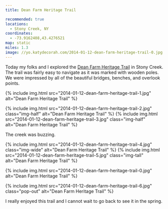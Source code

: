 ```yaml
---
title: Dean Farm Heritage Trail

recommended: true
locations:
  - Stony Creek, NY
coordinates:
  - -73.9162408,43.4276521
map: static
miles: 1.3
image: //yo.katydecorah.com/2014-01-12-dean-farm-heritage-trail-0.jpg
---
```


Today my folks and I explored the <a href="http://www.adirondackjournal.com/news/2013/jul/01/work-continues-dean-farm-trail-stony-creek/" data-proofer-ignore>Dean Farm Heritage Trail</a> in Stony Creek. The trail was fairly easy to navigate as it was marked with wooden poles. We were impressed by all of the beautiful bridges, benches, and overlook points.

<div class="photos">

{% include img.html src="2014-01-12-dean-farm-heritage-trail-1.jpg" alt="Dean Farm Heritage Trail" %}

{% include img.html src="2014-01-12-dean-farm-heritage-trail-2.jpg" class="img-half" alt="Dean Farm Heritage Trail" %}
{% include img.html src="2014-01-12-dean-farm-heritage-trail-3.jpg" class="img-half" alt="Dean Farm Heritage Trail" %}

</div>

The creek was buzzing.

<div class="photos">

{% include img.html src="2014-01-12-dean-farm-heritage-trail-4.jpg" class="img-wide" alt="Dean Farm Heritage Trail" %}
{% include img.html src="2014-01-12-dean-farm-heritage-trail-5.jpg" class="img-tall" alt="Dean Farm Heritage Trail" %}

{% include img.html src="2014-01-12-dean-farm-heritage-trail-0.jpg" alt="Dean Farm Heritage Trail" %}

{% include img.html src="2014-01-12-dean-farm-heritage-trail-6.jpg" class="pop-out" alt="Dean Farm Heritage Trail" %}

</div>

I really enjoyed this trail and I cannot wait to go back to see it in the spring.
